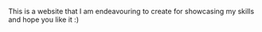 This is a website that I am endeavouring to create for showcasing my skills and hope you like it :)
